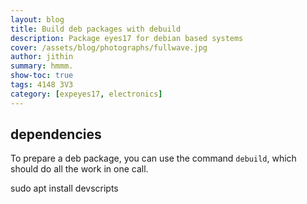 ```yaml
---
layout: blog
title: Build deb packages with debuild 
description: Package eyes17 for debian based systems
cover: /assets/blog/photographs/fullwave.jpg
author: jithin
summary: hmmm.
show-toc: true
tags: 4148 3V3
category: [expeyes17, electronics]
---
```


## dependencies

To prepare a deb package, you can use the command `debuild`, which
should do all the work in one call.

sudo apt install devscripts


